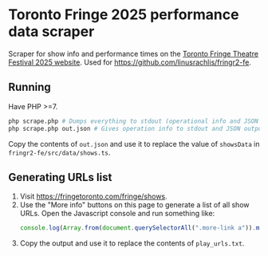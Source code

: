 # Toronto Fringe 2025 performance data scraper

Scraper for show info and performance times on the [Toronto Fringe Theatre
Festival 2025 website](https://fringetoronto.com/fringe/shows). Used for
https://github.com/linusrachlis/fringr2-fe.

## Running

Have PHP >=7.

```bash
php scrape.php # Dumps everything to stdout (operational info and JSON output)
php scrape.php out.json # Gives operation info to stdout and JSON output to a file
```

Copy the contents of `out.json` and use it to replace the value of `showsData`
in `fringr2-fe/src/data/shows.ts`.

## Generating URLs list

1. Visit https://fringetoronto.com/fringe/shows.
2. Use the "More info" buttons on this page to generate a list of all show
   URLs. Open the Javascript console and run something like:
    ```js
    console.log(Array.from(document.querySelectorAll(".more-link a")).map(e => e.href).join('\n'))
    ```
3. Copy the output and use it to replace the contents of `play_urls.txt`.
